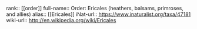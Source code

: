 

rank:: [[order]]
full-name:: Order: Ericales (heathers, balsams, primroses, and allies)
alias:: [[Ericales]]
iNat-url:: https://www.inaturalist.org/taxa/47181
wiki-url:: http://en.wikipedia.org/wiki/Ericales